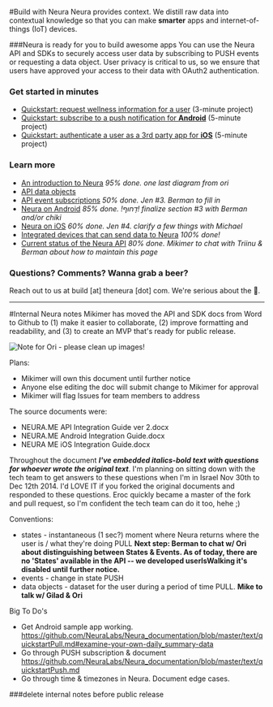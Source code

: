 
#Build with Neura 
Neura provides context. We distill raw data into contextual knowledge so that you can make **smarter** apps and internet-of-things (IoT) devices.  

###Neura is ready for you to build awesome apps
You can use the Neura API and SDKs to securely access user data by subscribing to PUSH events or requesting a data object.  User privacy is critical to us, so we ensure that users have approved your access to their data with OAuth2 authentication.

### Get started in minutes
 - [Quickstart: request wellness information for a user](https://github.com/NeuraLabs/Neura_documentation/blob/master/text/quickstartPull.md) (3-minute project)  
 - [Quickstart: subscribe to a push notification for **Android**](https://github.com/NeuraLabs/Neura_documentation/blob/master/text/quickstartPush.md) (5-minute project)  
 - [Quickstart: authenticate a user as a 3rd party app for **iOS**](https://github.com/NeuraLabs/Neura_documentation/blob/master/text/quickstart_iOS.md) (5-minute project)  

### Learn more
 - [An introduction to Neura](https://github.com/NeuraLabs/Neura_documentation/blob/master/text/basics.md)  _95% done. one last diagram from ori_   
 - [API data objects](https://github.com/NeuraLabs/Neura_documentation/blob/master/text/pull.md)   
 - [API event subscriptions](https://github.com/NeuraLabs/Neura_documentation/blob/master/text/push.md)  _50% done. Jen #3. Berman to fill in_ 
 - [Neura on Android](https://github.com/NeuraLabs/Neura_documentation/blob/master/text/SDK_Android.md) _85% done. !דָחוּף! finalize section #3 with Berman and/or chiki_ 
 - [Neura on iOS](https://github.com/NeuraLabs/Neura_documentation/blob/master/text/SDK_iOS.md) _60% done. Jen #4. clarify a few things with Michael_   
 - [Integrated devices that can send data to Neura](https://github.com/NeuraLabs/Neura_documentation/blob/master/text/integrations.md) _100% done!_ 
 - [Current status of the Neura API](https://github.com/NeuraLabs/Neura_documentation/blob/master/text/status.md) _80% done. Mikimer to chat with Triinu & Berman about how to maintain this page_ 

### Questions? Comments? Wanna grab a beer?
Reach out to us at build [at] theneura [dot] com.  We're serious about the :beer:.


----------------

#Internal Neura notes 
Mikimer has moved the API and SDK docs from Word to Github to (1) make it easier to collaborate, (2) improve formatting and readability, and (3) to create an MVP that's ready for public release.

![Note for Ori - please clean up images!](https://github.com/NeuraLabs/Neura_documentation/blob/master/resources/NoteForOri.jpg)

Plans:  
- Mikimer will own this document until further notice
- Anyone else editing the doc will submit change to Mikimer for approval
- Mikimer will flag Issues for team members to address  


The source documents were:  
  - NEURA.ME API Integration Guide ver 2.docx    
  - NEURA.ME Android Integration Guide.docx  
  - NEURA ME iOS Integration Guide.docx

Throughout the document ***I've embedded italics-bold text with questions for whoever wrote the original text***.  I'm planning on sitting down with the tech team to get answers to these questions when I'm in Israel Nov 30th to Dec 12th 2014.  I'd LOVE IT if you forked the original documents and responded to these questions.  Eroc quickly became a master of the fork and pull request, so I'm confident the tech team can do it too, hehe ;)

Conventions:  
- states - instantaneous (1 sec?) moment where Neura returns where the user is / what they're doing PULL **Next step: Berman to chat w/ Ori about distinguishing between States & Events.  As of today, there are no 'States' available in the API -- we developed userIsWalking it's disabled until further notice.**
- events - change in state PUSH
- data objects - dataset for the user during a period of time PULL. **Mike to talk w/ Gilad & Ori**

Big To Do's
- Get Android sample app working. https://github.com/NeuraLabs/Neura_documentation/blob/master/text/quickstartPull.md#examine-your-own-daily_summary-data
- Go through PUSH subscription & document https://github.com/NeuraLabs/Neura_documentation/blob/master/text/quickstartPush.md 
- Go through time & timezones in Neura. Document edge cases.  


###delete internal notes before public release


